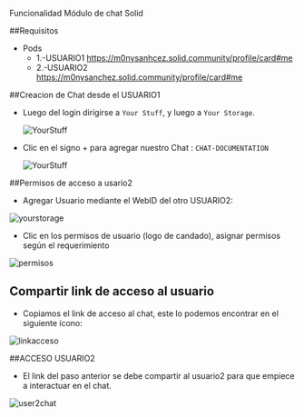 
Funcionalidad Módulo de chat Solid 

##Requisitos
- Pods
   - 1.-USUARIO1  https://m0nysanhcez.solid.community/profile/card#me
   - 2.-USUARIO2 https://m0nysanchez.solid.community/profile/card#me

##Creacion de Chat desde el USUARIO1
- Luego del login dirigirse a ``Your Stuff``, y luego a ``Your Storage``.

   ![YourStuff](https://imgur.com/xtYwxyC.png)
 
- Clic en el signo  +  para agregar nuestro Chat  : ``CHAT-DOCUMENTATION``



   ![YourStuff](https://imgur.com/0tf7qL4.png)

##Permisos de acceso a usario2
- Agregar Usuario mediante el WebID del otro USUARIO2:

![yourstorage](https://imgur.com/GlCXAR5.png)

- Clic en los permisos de usuario (logo de candado), asignar permisos según el requerimiento 

![permisos](https://imgur.com/dK1W5fT.png)

## Compartir link de acceso al usuario
- Copiamos el link de acceso al chat, este lo podemos encontrar en el siguiente ícono:
 
 ![linkacceso](https://imgur.com/sPqIzvq.png)
 
 ##ACCESO USUARIO2 
 - El link del paso anterior se debe compartir al usuario2 para que empiece a interactuar en el chat.
  
  ![user2chat](https://imgur.com/PwvQ7SN.png)
  



  
